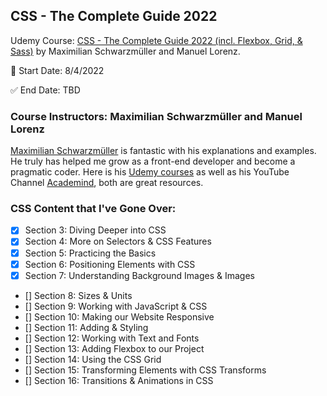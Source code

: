 ## CSS - The Complete Guide 2022

Udemy Course: [CSS - The Complete Guide 2022 (incl. Flexbox, Grid, & Sass)](https://www.udemy.com/share/101rBy3@R3XHNchTo3RWfLeUbCdXP6f2GCn4PrOPnIx15fylJqvn8dmG9eaP6K8M8WVyKpi-eA==/) by Maximilian Schwarzmüller and Manuel Lorenz.

:round_pushpin: Start Date: 8/4/2022

:white_check_mark: End Date: TBD

### Course Instructors: Maximilian Schwarzmüller and Manuel Lorenz

[Maximilian Schwarzmüller](https://academind.com/) is fantastic with his explanations and examples. He truly has helped me grow as a front-end developer and become a pragmatic coder. Here is his [Udemy courses](https://www.udemy.com/user/maximilian-schwarzmuller/) as well as his YouTube Channel [Academind](https://www.youtube.com/c/academind), both are great resources.

### CSS Content that I've Gone Over:

- [x] Section 3: Diving Deeper into CSS
- [x] Section 4: More on Selectors & CSS Features
- [x] Section 5: Practicing the Basics
- [x] Section 6: Positioning Elements with CSS
- [x] Section 7: Understanding Background Images & Images
- [] Section 8: Sizes & Units
- [] Section 9: Working with JavaScript & CSS
- [] Section 10: Making our Website Responsive
- [] Section 11: Adding & Styling
- [] Section 12: Working with Text and Fonts
- [] Section 13: Adding Flexbox to our Project
- [] Section 14: Using the CSS Grid
- [] Section 15: Transforming Elements with CSS Transforms
- [] Section 16: Transitions & Animations in CSS
